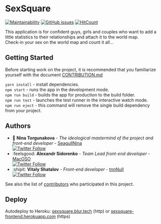 # SexSquare
[![Maintainability](https://api.codeclimate.com/v1/badges/cb07297f7311e790521e/maintainability)](https://codeclimate.com/github/blurtech/sexsquare-frontend/maintainability) [![GitHub issues](https://img.shields.io/github/issues/blurtech/sexsquare-frontend.svg)](https://github.com/blurtech/sexsquare-frontend/issues)  [![HitCount](http://hits.dwyl.io/blurtech/sexsquare-frontend.svg)](http://hits.dwyl.io/blurtech/sexsquare-frontend) 

This application is for confident guys, girls and couples who want to add a little statistics to their relationships and attach it to the world map.  
Check-in your sex on the world map and count it all...

## Getting Started

Before starting work on the project, it is recommended that you familiarize yourself with the document [CONTRIBUTION.md](CONTRIBUTION.md)

`yarn install` - install dependencies.  
`npm start` - runs the app in the development mode.  
`npm run build` - builds the app for production to the build folder.  
`npm run test` - launches the test runner in the interactive watch mode.  
`npm run eject` - this command will remove the single build dependency from your project.  

## Authors

* :crown: **Nina Torgunakova** - *The ideological mastermind of the project and front-end developer* - [SeagullNina](https://github.com/SeagullNina/)  
[![Twitter Follow](https://img.shields.io/twitter/follow/seagull_gna.svg?style=social&label=Follow)](https://twitter.com/seagull_gna)  
* :feelsgood: **Alexandr Sidorenko** - *Team Lead front-end developer* - [MacOSO](https://github.com/MacOSO)  
[![Twitter Follow](https://img.shields.io/twitter/follow/batyshkaLenin.svg?style=social&label=Follow)](https://twitter.com/batyshkaLenin)  
* :shipit: **Vitaly Shatalov** - *Front-end developer* - [tnnNull](https://github.com/tnnNull)  
[![Twitter Follow](https://img.shields.io/twitter/follow/thevetka.svg?style=social&label=Follow)](https://twitter.com/thevetka)  

See also the list of [contributors](https://github.com/blurtech/sexsquare-frontend/contributors) who participated in this project.

## Deploy

Autodeploy to Heroku: [sexsquare.blur.tech](http://sexsquare.blur.tech/) (http) or [sexsquare-frontend.herokuapp.com](https://sexsquare-frontend.herokuapp.com) (https)
